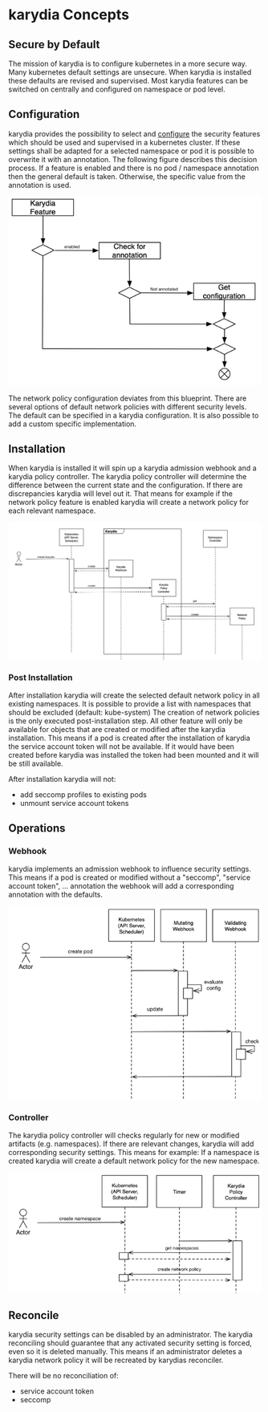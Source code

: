 # karydia Concepts
## Secure by Default
The mission of karydia is to configure kubernetes in a more secure way. Many kubernetes default settings are unsecure. When karydia is installed these defaults are revised and supervised. Most karydia features can be switched on centrally and configured on namespace or pod level.  

## Configuration
karydia provides the possibility to select and [configure](/karydia/karydia/blob/master/install/charts/values.yaml) the security features which should be used and supervised in a kubernetes cluster. If these settings shall be adapted for a selected namespace or pod it is possible to overwrite it with an annotation. The following figure describes this decision process. If a feature is enabled and there is no pod / namespace annotation then the general default is taken. Otherwise, the specific value from the annotation is used.
  

![Configuration of karydia](../images/Configuration.png)

The network policy configuration deviates from this blueprint. There are several options of default network policies with different security levels. The default can be specified in a karydia configuration. It is also possible to add a custom specific implementation.

## Installation
When karydia is installed it will spin up a karydia admission webhook and a karydia policy controller. The karydia policy controller will determine the difference between the current state and the configuration. If there are discrepancies karydia will level out it. That means for example if the network policy feature is enabled karydia will create a network policy for each relevant namespace. 

![Installing karydia](../images/InstallKarydia.png)

### Post Installation
After installation karydia will create the selected default network policy in all existing namespaces. It is possible to provide a list with namespaces that should be excluded (default: kube-system) The creation of network policies is the only executed post-installation step. All other feature will only be available for objects that are created or modified after the karydia installation. This means if a pod is created after the installation of karydia the service account token will not be available. If it would have been created before karydia was installed the token had been mounted and it will be still available. 

After installation karydia will not: 
* add seccomp profiles to existing pods
* unmount service account tokens


## Operations
### Webhook
karydia implements an admission webhook to influence security settings. This means if a pod is created or modified without a "seccomp", "service account token", ... annotation the webhook will add a corresponding annotation with the defaults. 

![Installing karydia](../images/CreatePod.png)


### Controller
The karydia policy controller will checks regularly for new or modified artifacts (e.g. namespaces). If there are relevant changes, karydia will add corresponding security settings. This means for example: If a namespace is created karydia will create a default network policy for the new namespace.

![Installing karydia](../images/CreateNamespace.png)


## Reconcile
karydia security settings can be disabled by an administrator. The karydia reconciling should guarantee that any activated security setting is forced, even so it is deleted manually. This means if an administrator deletes a karydia network policy it will be recreated by karydias reconciler.

There will be no reconciliation of:
* service account token
* seccomp

